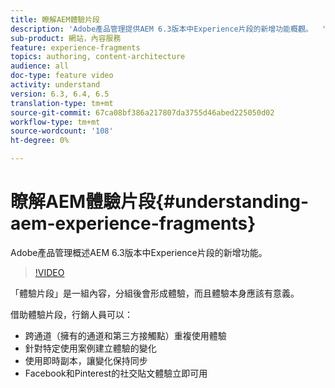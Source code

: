 ```yaml
---
title: 瞭解AEM體驗片段
description: 'Adobe產品管理提供AEM 6.3版本中Experience片段的新增功能概觀。  '
sub-product: 網站，內容服務
feature: experience-fragments
topics: authoring, content-architecture
audience: all
doc-type: feature video
activity: understand
version: 6.3, 6.4, 6.5
translation-type: tm+mt
source-git-commit: 67ca08bf386a217807da3755d46abed225050d02
workflow-type: tm+mt
source-wordcount: '108'
ht-degree: 0%

---
```



# 瞭解AEM體驗片段{#understanding-aem-experience-fragments}

Adobe產品管理概述AEM 6.3版本中Experience片段的新增功能。

>[!VIDEO](https://video.tv.adobe.com/v/18927/?quality=9&learn=on)

「體驗片段」是一組內容，分組後會形成體驗，而且體驗本身應該有意義。

借助體驗片段，行銷人員可以：

* 跨通道（擁有的通道和第三方接觸點）重複使用體驗
* 針對特定使用案例建立體驗的變化
* 使用即時副本，讓變化保持同步
* Facebook和Pinterest的社交貼文體驗立即可用
